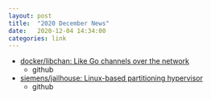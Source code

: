 ```yaml
---
layout: post
title:  "2020 December News"
date:   2020-12-04 14:34:00
categories: link
---
```


- [docker/libchan: Like Go channels over the network](https://github.com/docker/libchan)
  - github
- [siemens/jailhouse: Linux-based partitioning hypervisor](https://github.com/siemens/jailhouse)
  - github
